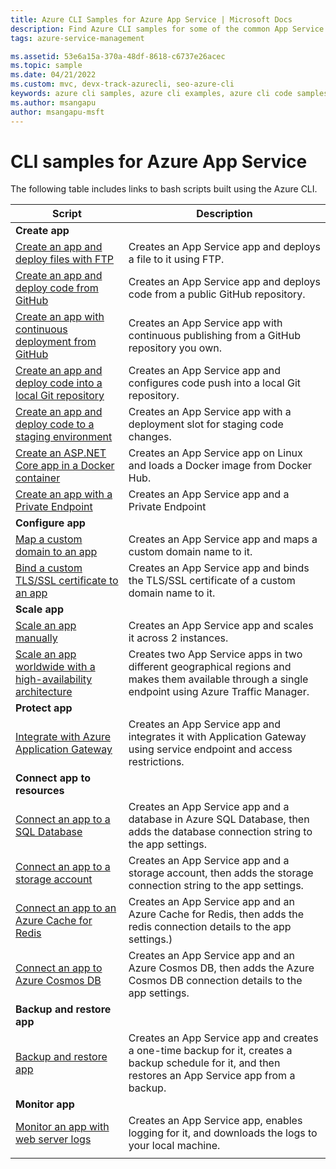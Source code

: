 ```yaml
---
title: Azure CLI Samples for Azure App Service | Microsoft Docs
description: Find Azure CLI samples for some of the common App Service scenarios. Learn how to automate your App Service deployment or management tasks.
tags: azure-service-management

ms.assetid: 53e6a15a-370a-48df-8618-c6737e26acec
ms.topic: sample
ms.date: 04/21/2022
ms.custom: mvc, devx-track-azurecli, seo-azure-cli
keywords: azure cli samples, azure cli examples, azure cli code samples
ms.author: msangapu
author: msangapu-msft
---
```

# CLI samples for Azure App Service

The following table includes links to bash scripts built using the Azure CLI.

| Script | Description |
|-|-|
|**Create app**||
| [Create an app and deploy files with FTP](./scripts/cli-deploy-ftp.md)| Creates an App Service app and deploys a file to it using FTP. |
| [Create an app and deploy code from GitHub](./scripts/cli-deploy-github.md)| Creates an App Service app and deploys code from a public GitHub repository. |
| [Create an app with continuous deployment from GitHub](./scripts/cli-continuous-deployment-github.md)| Creates an App Service app with continuous publishing from a GitHub repository you own. |
| [Create an app and deploy code into a local Git repository](./scripts/cli-deploy-local-git.md) | Creates an App Service app and configures code push into a local Git repository. |
| [Create an app and deploy code to a staging environment](./scripts/cli-deploy-staging-environment.md) | Creates an App Service app with a deployment slot for staging code changes. |
| [Create an ASP.NET Core app in a Docker container](./scripts/cli-linux-docker-aspnetcore.md) | Creates an App Service app on Linux and loads a Docker image from Docker Hub. |
| [Create an app with a Private Endpoint](./scripts/cli-deploy-privateendpoint.md) | Creates an App Service app and a Private Endpoint |
|**Configure app**||
| [Map a custom domain to an app](./scripts/cli-configure-custom-domain.md)| Creates an App Service app and maps a custom domain name to it. |
| [Bind a custom TLS/SSL certificate to an app](./scripts/cli-configure-ssl-certificate.md)| Creates an App Service app and binds the TLS/SSL certificate of a custom domain name to it. |
|**Scale app**||
| [Scale an app manually](./scripts/cli-scale-manual.md) | Creates an App Service app and scales it across 2 instances. |
| [Scale an app worldwide with a high-availability architecture](./scripts/cli-scale-high-availability.md) | Creates two App Service apps in two different geographical regions and makes them available through a single endpoint using Azure Traffic Manager. |
|**Protect app**||
| [Integrate with Azure Application Gateway](./scripts/cli-integrate-app-service-with-application-gateway.md) | Creates an App Service app and integrates it with Application Gateway using service endpoint and access restrictions. |
|**Connect app to resources**||
| [Connect an app to a SQL Database](./scripts/cli-connect-to-sql.md)| Creates an App Service app and a database in Azure SQL Database, then adds the database connection string to the app settings. |
| [Connect an app to a storage account](./scripts/cli-connect-to-storage.md)| Creates an App Service app and a storage account, then adds the storage connection string to the app settings. |
| [Connect an app to an Azure Cache for Redis](./scripts/cli-connect-to-redis.md) | Creates an App Service app and an Azure Cache for Redis, then adds the redis connection details to the app settings.) |
| [Connect an app to Azure Cosmos DB](./scripts/cli-connect-to-documentdb.md) | Creates an App Service app and an Azure Cosmos DB, then adds the Azure Cosmos DB connection details to the app settings. |
|**Backup and restore app**||
| [Backup and restore app](./scripts/cli-backup-schedule-restore.md) | Creates an App Service app and creates a one-time backup for it, creates a backup schedule for it, and then restores an App Service app from a backup. |
|**Monitor app**||
| [Monitor an app with web server logs](./scripts/cli-monitor.md) | Creates an App Service app, enables logging for it, and downloads the logs to your local machine. |
| | |
